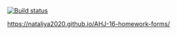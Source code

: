 [![Build status](https://ci.appveyor.com/api/projects/status/js59wh8ca3wija78/branch/main?svg=true)](https://ci.appveyor.com/project/Nataliya2020/ahj-16-homework-forms/branch/main)

https://nataliya2020.github.io/AHJ-16-homework-forms/
